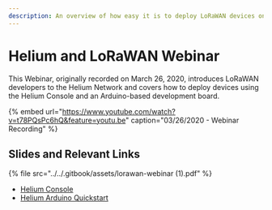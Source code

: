 ```yaml
---
description: An overview of how easy it is to deploy LoRaWAN devices on the Helium Network.
---
```


# Helium and LoRaWAN Webinar

This Webinar, originally recorded on March 26, 2020, introduces LoRaWAN developers to the Helium Network and covers how to deploy devices using the Helium Console and an Arduino-based development board.

{% embed url="https://www.youtube.com/watch?v=t78PQsPc6hQ&feature=youtu.be" caption="03/26/2020 - Webinar Recording" %}

## Slides and Relevant Links

{% file src="../../.gitbook/assets/lorawan-webinar \(1\).pdf" %}

* [Helium Console](../../console/introduction.md) 
* [Helium Arduino Quickstart](../../devices/arduino-quickstart.md)

